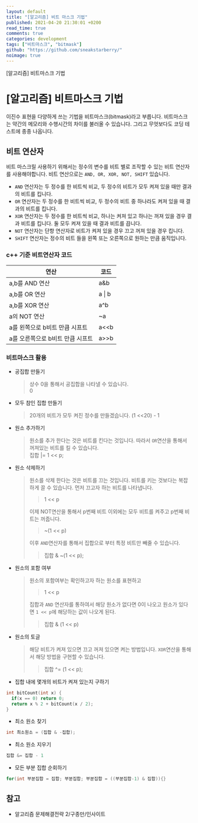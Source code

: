 ```yaml
---
layout: default
title: "[알고리즘] 비트 마스크 기법"
published: 2021-04-20 21:30:01 +0200
read_time: true
comments: true
categories: development
tags: ["비트마스크", "bitmask"]
github: "https://github.com/sneakstarberry/"
noimage: true
---
```


[알고리즘] 비트마스크 기법

<!--more-->

# [알고리즘] 비트마스크 기법

이진수 표현을 다양하게 쓰는 기법을 비트마스크(bitmask)라고 부릅니다. 비트마스크는 약간의 메모리와 수행시간의 차이를 불러올 수 있습니다. 그리고 무엇보다도 코딩 테스트에 종종 나옵니다.

## 비트 연산자

비트 마스크릴 사용하기 위해서는 정수의 변수를 비트 별로 조작할 수 있는 비트 연산자를 사용해야합니다.
비트 연산으로는 `AND, OR, XOR, NOT, SHIFT` 있습니다.

- `AND` 연산자는 두 정수를 한 비트씩 비교, 두 정수의 비트가 모두 켜져 있을 때만 결과의 비트를 킵니다.
- `OR` 연산자는 두 정수를 한 비트씩 비교, 두 정수의 비트 중 하나라도 켜져 있을 때 결과의 비트를 킵니다.
- `XOR` 연산자는 두 정수를 한 비트씩 비교, 하나는 켜져 있고 하나는 꺼져 있을 경우 결과 비트를 킵니다. 둘 모두 켜져 있을 때 결과 비트를 끕니다.
- `NOT` 연산자는 단항 연산자로 비트가 켜져 있을 경우 끄고 꺼져 있을 경우 킵니다.
- `SHIFT` 연산자는 정수의 비트 들을 왼쪽 또는 오른쪽으로 원하는 만큼 움직입니다.

### c++ 기준 비트연산자 코드

| 연산                             | 코드   |
| -------------------------------- | ------ |
| a,b를 AND 연산                   | a&b    |
| a,b를 OR 연산                    | a \| b |
| a,b를 XOR 연산                   | a^b    |
| a의 NOT 연산                     | ~a     |
| a를 왼쪽으로 b비트 만큼 시프트   | a<<b   |
| a를 오른쪽으로 b비트 만큼 시프트 | a>>b   |

### 비트마스크 활용

- 공집합 만들기
  > 상수 0을 통해서 공집합을 나타낼 수 있습니다.  
  > 0
- 모두 참인 집합 만들기
  > 20개의 비트가 모두 켜진 정수를 만들겠습니다.
  > (1 <<20) - 1
- 원소 추가하기
  > 원소를 추가 한다는 것은 비트를 킨다는 것입니다. 따라서 `OR`연산을 통해서 꺼져있는 비트를 킬 수 있습니다.  
  > 집합 |= 1 << p;
- 원소 삭제하기
  > 원소를 삭제 한다는 것은 비트를 끄는 것입니다. 비트를 키는 것보다는 복잡하게 끌 수 있습니다. 먼저 끄고자 하는 비트를 나타냅니다.
  >
  > > 1 << p
  >
  > 이제 NOT연산을 통해서 p번째 비트 이외에는 모두 비트를 켜주고 p번째 비트는 꺼줍니다.
  >
  > > ~(1 << p)
  >
  > 이후 `AND`연산자를 통해서 집합으로 부터 특정 비트만 빼줄 수 있습니다.
  >
  > > 집합 & ~(1 << p);
- 원소의 포함 여부
  > 원소의 포함여부는 확인하고자 하는 원소를 표현하고
  >
  > > 1 << p
  >
  > 집합과 `AND` 연산자를 통하여서 해당 원소가 없다면 0이 나오고 원소가 있다면 `1 << p`에 해당하는 값이 나오게 된다.
  >
  > > 집합 & (1 << p)
- 원소의 토글
  > 해당 비트가 켜져 있으면 끄고 꺼져 있으면 켜는 방법입니다. `XOR`연산을 통해서 해당 방법을 구현할 수 있습니다.
  >
  > > 집합 ^= (1 << p);
- 집합 내에 몇개의 비트가 켜져 있는지 구하기

```c++
int bitCount(int x) {
  if(x == 0) return 0;
  return x % 2 + bitCount(x / 2);
}
```

- 최소 원소 찾기

```c++
int 최소원소 = (집합 & -집합);
```

- 최소 원소 지우기

```c++
집합 &= 집합 - 1
```

- 모든 부분 집합 순회하기

```c++
for(int 부분집합 = 집합; 부분집합; 부분집합 = ((부분집합-1) & 집합)){}
```

## 참고

- 알고리즘 문제해결전략 2/구종만/인사이트
